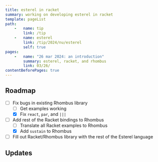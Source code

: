 ```yaml
---
title: esterel in racket
summary: working on developing esterel in racket
template: pageList
path:
    -   name: tip
        link: /tip
    -   name: esterel
        link: /tip/2024/nu/esterel
        self: true
pages:
    -   name: "26 mar 2024: an introduction"
        summary: esterel, racket, and rhombus
        link: 03/26/
contentBeforePages: true
---
```


## Roadmap

- [ ] Fix bugs in existing Rhombus library
    - [ ] Get examples working
    - [x] Fix `react`, `par`, and `|||`
- [ ] Add rest of the Racket bindings to Rhombus
    - [ ] Translate all Racket examples to Rhombus
    - [x] Add `sustain` to Rhombus
- [ ]  Fill out Racket/Rhombus library with the rest of the Esterel language

## Updates
